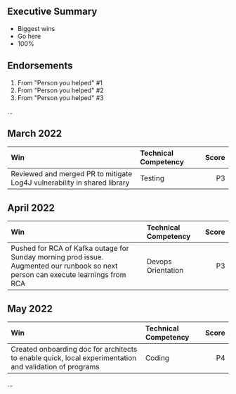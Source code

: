 ## Executive Summary
* Biggest wins
* Go here
* 100%

## Endorsements
1. From "Person you helped" #1
2. From "Person you helped" #2
3. From "Person you helped" #3

...

## March 2022
|Win | Technical Competency | Score |
|:--      |:--                       |--:   
| Reviewed and merged PR to mitigate Log4J vulnerability in shared library | Testing | P3

## April 2022
| Win | Technical Competency | Score |
|:--      |:--                       |--:   
| Pushed for RCA of Kafka outage for Sunday morning prod issue. Augmented our runbook so next person can execute learnings from RCA | Devops Orientation | P3

## May 2022
| Win | Technical Competency | Score |
|:--      |:--                       |--:             
|Created onboarding doc for architects to enable quick, local experimentation and validation of programs | Coding | P4

...

